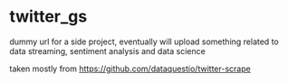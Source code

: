 # twitter_gs
dummy url for a side project, eventually will upload something related to data streaming, sentiment analysis and data science

taken mostly from https://github.com/dataquestio/twitter-scrape
